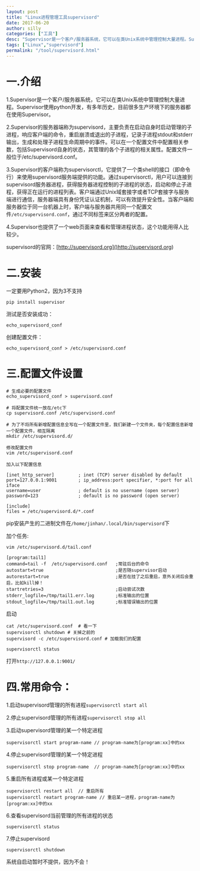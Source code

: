 ```yaml
---
layout: post
title: "Linux进程管理工具supervisord"
date: 2017-06-20
author: silly
categories: ["工具"]
desc: "Supervisor是一个客户/服务器系统，它可以在类Unix系统中管理控制大量进程。Supervisor使用python开发，有多年历史，目前很多生产环境下的服务器都在使用Supervisor"
tags: ["Linux","supervisord"]
permalink: "/tool/supervisord.html"
--- 
```


# 一.介绍

1.Supervisor是一个客户/服务器系统，它可以在类Unix系统中管理控制大量进程。Supervisor使用python开发，有多年历史，目前很多生产环境下的服务器都在使用Supervisor。

2.Supervisor的服务器端称为supervisord，主要负责在启动自身时启动管理的子进程，响应客户端的命令，重启崩溃或退出的子进程，记录子进程stdout和stderr输出，生成和处理子进程生命周期中的事件。可以在一个配置文件中配置相关参数，包括Supervisord自身的状态，其管理的各个子进程的相关属性。配置文件一般位于/etc/supervisord.conf。

3.Supervisor的客户端称为supervisorctl，它提供了一个类shell的接口（即命令行）来使用supervisord服务端提供的功能。通过supervisorctl，用户可以连接到supervisord服务器进程，获得服务器进程控制的子进程的状态，启动和停止子进程，获得正在运行的进程列表。客户端通过Unix域套接字或者TCP套接字与服务端进行通信，服务器端具有身份凭证认证机制，可以有效提升安全性。当客户端和服务器位于同一台机器上时，客户端与服务器共用同一个配置文件`/etc/supervisord.conf`，通过不同标签来区分两者的配置。

4.Supervisor也提供了一个web页面来查看和管理进程状态，这个功能用得人比较少。

supervisord的官网：[http://supervisord.org]()http://supervisord.org)

# 二.安装

一定要用Python2，因为3不支持

    pip install supervisor

测试是否安装成功：

    echo_supervisord_conf

创建配置文件：

    echo_supervisord_conf > /etc/supervisord.conf

# 三.配置文件设置

```
# 生成必要的配置文件
echo_supervisord_conf > supervisord.conf

# 将配置文件统一放在/etc下
cp supervisord.conf /etc/supervisord.conf

# 为了不将所有新增配置信息全写在一个配置文件里，我们新建一个文件夹，每个配置信息新增一个配置文件，相互隔离
mkdir /etc/supervisord.d/

修改配置文件
vim /etc/supervisord.conf

加入以下配置信息

[inet_http_server]         ; inet (TCP) server disabled by default
port=127.0.0.1:9001        ; ip_address:port specifier, *:port for all iface
username=user              ; default is no username (open server)
password=123               ; default is no password (open server)

[include]
files = /etc/supervisord.d/*.conf
```
   
pip安装产生的二进制文件在`/home/jinhan/.local/bin/supervisord`下

加个任务:

```
vim /etc/supervisord.d/tail.conf
```

```
[program:tail1]                                                                            
command=tail -f  /etc/supervisord.conf   ;常驻后台的命令
autostart=true                           ;是否随supervisor启动
autorestart=true                         ;是否在挂了之后重启，意外关闭后会重启，比如kill掉！
startretries=3                           ;启动尝试次数
stderr_logfile=/tmp/tail1.err.log        ;标准输出的位置
stdout_logfile=/tmp/tail1.out.log        ;标准错误输出的位置
```

启动

```
cat /etc/supervisord.conf  # 看一下
supervisorctl shutdown # 关掉之前的
supervisord -c /etc/supervisord.conf # 加载我们的配置

supervisorctl status
```

打开`http://127.0.0.1:9001/`


# 四.常用命令：

1.启动supervisord管理的所有进程`supervisorctl start all`

2.停止supervisord管理的所有进程`supervisorctl stop all`

3.启动supervisord管理的某一个特定进程

```
supervisorctl start program-name // program-name为[program:xx]中的xx
```

4.停止supervisord管理的某一个特定进程 

```
supervisorctl stop program-name  // program-name为[program:xx]中的xx
```
 
5.重启所有进程或某一个特定进程 

```
supervisorctl restart all  // 重启所有
supervisorctl reatart program-name // 重启某一进程，program-name为[program:xx]中的xx
```

6.查看supervisord当前管理的所有进程的状态

```
supervisorctl status
```

7.停止supervisord

```
supervisorctl shutdown
```

系统自启动暂时不提供，因为不会！